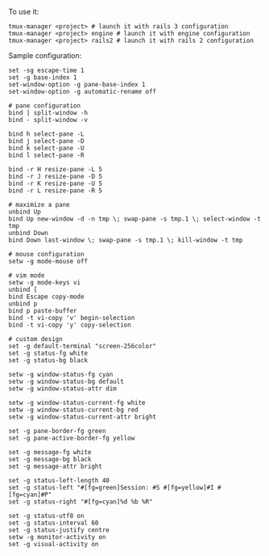 To use it:

    tmux-manager <project> # launch it with rails 3 configuration
    tmux-manager <project> engine # launch it with engine configuration
    tmux-manager <project> rails2 # launch it with rails 2 configuration

Sample configuration:

    set -sg escape-time 1
    set -g base-index 1
    set-window-option -g pane-base-index 1
    set-window-option -g automatic-rename off

    # pane configuration
    bind | split-window -h
    bind - split-window -v

    bind h select-pane -L
    bind j select-pane -D
    bind k select-pane -U
    bind l select-pane -R

    bind -r H resize-pane -L 5
    bind -r J resize-pane -D 5
    bind -r K resize-pane -U 5
    bind -r L resize-pane -R 5

    # maximize a pane
    unbind Up
    bind Up new-window -d -n tmp \; swap-pane -s tmp.1 \; select-window -t tmp
    unbind Down
    bind Down last-window \; swap-pane -s tmp.1 \; kill-window -t tmp

    # mouse configuration
    setw -g mode-mouse off

    # vim mode
    setw -g mode-keys vi
    unbind [
    bind Escape copy-mode
    unbind p
    bind p paste-buffer
    bind -t vi-copy 'v' begin-selection
    bind -t vi-copy 'y' copy-selection

    # custom design
    set -g default-terminal "screen-256color"
    set -g status-fg white
    set -g status-bg black

    setw -g window-status-fg cyan
    setw -g window-status-bg default
    setw -g window-status-attr dim

    setw -g window-status-current-fg white
    setw -g window-status-current-bg red
    setw -g window-status-current-attr bright

    set -g pane-border-fg green
    set -g pane-active-border-fg yellow

    set -g message-fg white
    set -g message-bg black
    set -g message-attr bright

    set -g status-left-length 40
    set -g status-left "#[fg=green]Session: #S #[fg=yellow]#I #[fg=cyan]#P"
    set -g status-right "#[fg=cyan]%d %b %R"

    set -g status-utf8 on
    set -g status-interval 60
    set -g status-justify centre
    setw -g monitor-activity on
    set -g visual-activity on
